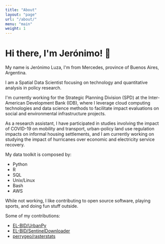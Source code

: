```yaml
---
title: "About"
layout: "page"
url: "/about/"
menu: "main"
weight: 1
---
```


# Hi there, I'm Jerónimo! 👋

My name is Jerónimo Luza, I'm from Mercedes, province of Buenos Aires, Argentina.

I am a Spatial Data Scientist focusing on technology and quantitative analysis in policy research.

I'm currently working for the Strategic Planning Division (SPD) at the Inter-American Development Bank (IDB), where I leverage cloud computing technologies and data science methods to facilitate impact evaluations on social and environmental infrastructure projects.

As a research assistant, I have participated in studies involving the impact of COVID-19 on mobility and transport, urban-policy land use regulation impacts on informal housing settlements, and I am currently working on studying the impact of hurricanes over economic and electricity service recovery.

My data toolkit is composed by:

- Python
- R
- SQL
- Unix/Linux
- Bash
- AWS

While not working, I like contributing to open source software, playing sports, and doing fun stuff outside.

Some of my contributions:

- [EL-BID/UrbanPy](https://github.com/EL-BID/urbanpy)
- [EL-BID/SentinelDownloader](https://github.com/EL-BID/SentinelDownloader)
- [perrygeo/rasterstats](https://github.com/perrygeo/python-rasterstats)
